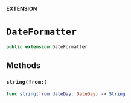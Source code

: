 **EXTENSION**

# `DateFormatter`
```swift
public extension DateFormatter
```

## Methods
### `string(from:)`

```swift
func string(from dateDay: DateDay) -> String
```
